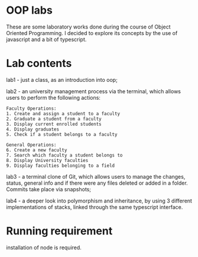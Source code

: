 # OOP labs
These are some laboratory works done during the course of Object Oriented Programming. I decided to explore its concepts by the use of javascript and a bit of typescript.

# Lab contents
lab1 - just a class, as an introduction into oop;

lab2 - an university management process via the terminal, which allows users to perform the following actions: 

    Faculty Operations:
    1. Create and assign a student to a faculty
    2. Graduate a student from a faculty
    3. Display current enrolled students
    4. Display graduates
    5. Check if a student belongs to a faculty
  
    General Operations:
    6. Create a new faculty
    7. Search which faculty a student belongs to
    8. Display University faculties
    9. Display faculties belonging to a field
lab3 - a terminal clone of Git, which allows users to manage the changes, status, general info and if there were any files deleted or added in a folder. Commits take place via snapshots;

lab4 - a deeper look into polymorphism and inheritance, by using 3 different implementations of stacks, linked through the same typescript interface.

# Running requirement
installation of node is required.
